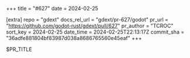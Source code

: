 +++
title = "#627"
date = 2024-02-25

[extra]
repo = "gdext"
docs_rel_url = "gdext/pr-627/godot"
pr_url = "https://github.com/godot-rust/gdext/pull/627"
pr_author = "TCROC"
sort_key = 2024-02-25
date_time = 2024-02-25T22:13:17Z
commit_sha = "36adfe881804bf83987d038a8686765560e45eaf"
+++

$PR_TITLE
